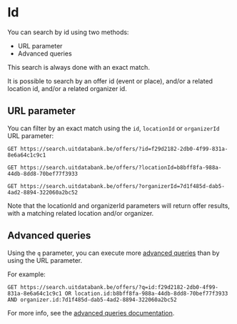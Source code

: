 ---
---

# Id

You can search by id using two methods:

* URL parameter
* Advanced queries

This search is always done with an exact match.

It is possible to search by an offer id (event or place), and/or a related location id, and/or a related organizer id.

## URL parameter

You can filter by an exact match using the `id`, `locationId` or `organizerId` URL parameter:

```
GET https://search.uitdatabank.be/offers/?id=f29d2182-2db0-4f99-831a-8e6a64c1c9c1
```
```
GET https://search.uitdatabank.be/offers/?locationId=b8bff8fa-988a-44db-8dd8-70bef77f3933
```
```
GET https://search.uitdatabank.be/offers/?organizerId=7d1f485d-dab5-4ad2-8894-322060a2bc52
```

Note that the locationId and organizerId parameters will return offer results, with a matching related location and/or organizer.

## Advanced queries

Using the `q` parameter, you can execute more [advanced queries](../../reference/advanced-queries) than by using the URL parameter.

For example:

```
GET https://search.uitdatabank.be/offers/?q=id:f29d2182-2db0-4f99-831a-8e6a64c1c9c1 OR location.id:b8bff8fa-988a-44db-8dd8-70bef77f3933 AND organizer.id:7d1f485d-dab5-4ad2-8894-322060a2bc52
```

For more info, see the [advanced queries documentation](../../reference/advanced-queries).
